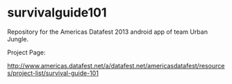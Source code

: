 survivalguide101
================

Repository for the Americas Datafest 2013 android app of team Urban Jungle.

Project Page:

http://www.americas.datafest.net/a/datafest.net/americasdatafest/resources/project-list/survival-guide-101
